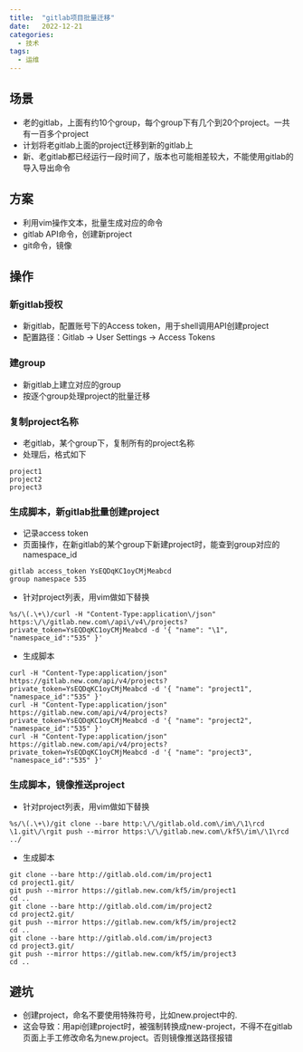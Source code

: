 ```yaml
---
title:  "gitlab项目批量迁移"
date:   2022-12-21
categories:
  - 技术
tags:
  - 运维
---
```


## 场景
- 老的gitlab，上面有约10个group，每个group下有几个到20个project。一共有一百多个project
- 计划将老gitlab上面的project迁移到新的gitlab上
- 新、老gitlab都已经运行一段时间了，版本也可能相差较大，不能使用gitlab的导入导出命令

## 方案
- 利用vim操作文本，批量生成对应的命令
- gitlab API命令，创建新project
- git命令，镜像

## 操作
### 新gitlab授权
- 新gitlab，配置账号下的Access  token，用于shell调用API创建project
- 配置路径：Gitlab -> User Settings -> Access Tokens

### 建group
- 新gitlab上建立对应的group
- 按逐个group处理project的批量迁移

### 复制project名称
- 老gitlab，某个group下，复制所有的project名称
- 处理后，格式如下
```
project1
project2
project3
```

### 生成脚本，新gitlab批量创建project
- 记录access token
- 页面操作，在新gitlab的某个group下新建project时，能查到group对应的namespace_id
```
gitlab access_token YsEQDqKC1oyCMjMeabcd
group namespace 535
```
- 针对project列表，用vim做如下替换
```shell
%s/\(.\+\)/curl -H "Content-Type:application\/json" https:\/\/gitlab.new.com\/api\/v4\/projects?private_token=YsEQDqKC1oyCMjMeabcd -d '{ "name": "\1", "namespace_id":"535" }'
```

- 生成脚本
```shell
curl -H "Content-Type:application/json" https://gitlab.new.com/api/v4/projects?private_token=YsEQDqKC1oyCMjMeabcd -d '{ "name": "project1", "namespace_id":"535" }'
curl -H "Content-Type:application/json" https://gitlab.new.com/api/v4/projects?private_token=YsEQDqKC1oyCMjMeabcd -d '{ "name": "project2", "namespace_id":"535" }'
curl -H "Content-Type:application/json" https://gitlab.new.com/api/v4/projects?private_token=YsEQDqKC1oyCMjMeabcd -d '{ "name": "project3", "namespace_id":"535" }'

```

### 生成脚本，镜像推送project
- 针对project列表，用vim做如下替换
```shell
%s/\(.\+\)/git clone --bare http:\/\/gitlab.old.com\/im\/\1\rcd \1.git\/\rgit push --mirror https:\/\/gitlab.new.com\/kf5\/im\/\1\rcd ../
```
- 生成脚本
```shell
git clone --bare http://gitlab.old.com/im/project1
cd project1.git/
git push --mirror https://gitlab.new.com/kf5/im/project1
cd ..
git clone --bare http://gitlab.old.com/im/project2
cd project2.git/
git push --mirror https://gitlab.new.com/kf5/im/project2
cd ..
git clone --bare http://gitlab.old.com/im/project3
cd project3.git/
git push --mirror https://gitlab.new.com/kf5/im/project3
cd ..
```

## 避坑
- 创建project，命名不要使用特殊符号，比如new.project中的.
- 这会导致：用api创建project时，被强制转换成new-project，不得不在gitlab页面上手工修改命名为new.project。否则镜像推送路径报错